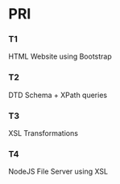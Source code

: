# PRI

### T1 
HTML Website using Bootstrap

### T2
DTD Schema + XPath queries

### T3
XSL Transformations

### T4
NodeJS File Server using XSL
